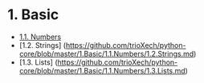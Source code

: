 # 1. Basic

- [1.1. Numbers](https://github.com/trioXech/python-core/blob/master/1.Basic/1.1.Numbers/1.1.Numbers.md)
- [1.2. Strings] (https://github.com/trioXech/python-core/blob/master/1.Basic/1.1.Numbers/1.2.Strings.md)
- [1.3. Lists] (https://github.com/trioXech/python-core/blob/master/1.Basic/1.1.Numbers/1.3.Lists.md)
